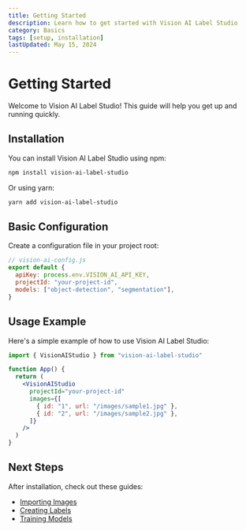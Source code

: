 ```yaml
---
title: Getting Started
description: Learn how to get started with Vision AI Label Studio
category: Basics
tags: [setup, installation]
lastUpdated: May 15, 2024
---
```


# Getting Started

Welcome to Vision AI Label Studio! This guide will help you get up and running quickly.

## Installation

You can install Vision AI Label Studio using npm:

```bash
npm install vision-ai-label-studio
```

Or using yarn:

```bash
yarn add vision-ai-label-studio
```

## Basic Configuration

Create a configuration file in your project root:

```js
// vision-ai-config.js
export default {
  apiKey: process.env.VISION_AI_API_KEY,
  projectId: "your-project-id",
  models: ["object-detection", "segmentation"],
}
```

## Usage Example

Here's a simple example of how to use Vision AI Label Studio:

```jsx
import { VisionAIStudio } from "vision-ai-label-studio"

function App() {
  return (
    <VisionAIStudio
      projectId="your-project-id"
      images={[
        { id: "1", url: "/images/sample1.jpg" },
        { id: "2", url: "/images/sample2.jpg" },
      ]}
    />
  )
}
```

## Next Steps

After installation, check out these guides:

- [Importing Images](/documentation/importing-images)
- [Creating Labels](/documentation/creating-labels)
- [Training Models](/documentation/training-models)
